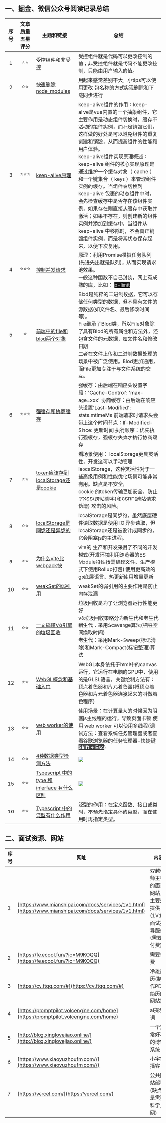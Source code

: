 ## 一、掘金、微信公众号阅读记录总结

| 序号 | 文章质量五星评分 | 主题和链接 | 总结 |
| :---: | :---: | --- | --- |
| 1 | ⭐⭐ | [受控组件和非受控](https://juejin.cn/post/7363121890791227426) | 受控组件就是代码可以更改控制的值；非受控组件就是代码不能更改控制，只能由用户输入的值。 |
| 2 | ⭐⭐ | [快速删除node_modules](https://juejin.cn/post/7477926585087606820 ) | 用起来感觉差别不大，小tips可以使用更改 包名称的方式实现删除和下载同步进行 |
| 3 | ⭐⭐⭐ | [keep-alive原理](https://juejin.cn/post/7402891257196806156) | keep-alive组件的作用：keep-alive是vue内置的一个抽象组件，它主要作用是动态组件切换时，缓存不活动的组件实例，而不是销毁它们，这样做的好处是可以避免组件的重复创建和销毁，从而提高组件的性能和用户体验。<br/>keep-alive组件实现原理概述：keep-alive 组件的核心实现原理是通过维护一个缓存对象（ cache ）和一个键集合（ keys ）来管理组件实例的缓存。当组件被切换到 keep-alive 包裹的动态组件中时，会先检查缓存中是否存在该组件实例，如果存在则直接从缓存中获取并激活；如果不存在，则创建新的组件实例并添加到缓存中。当组件从 keep-alive 中移除时，不会真正销毁组件实例，而是将其状态保存起来，以便下次复用。 |
| 4 | ⭐⭐⭐ | [控制并发请求](https://juejin.cn/post/7356534347509645375) | 原理：利用Promise模拟任务队列(先进先出就是队列)，从而实现请求池效果。<br/>一般这种函数不自己封装，网上有成熟的库，比如： <font style="color:rgba(255, 255, 255, 0.8);background-color:rgb(24, 24, 24);">p-limit</font> |
| 5 | ⭐ | [前端中的file和blod两个对象](https://juejin.cn/post/7413921824066551842#heading-1) | Blod是纯粹的二进制数据，它可以存储任何类型的数据，但不具有文件的源数据(如文件名、最后修改时间等)。<br/>File继承了Blod类，所以File对象除了具有Blod的所有属性和方法外，还包含文件的元数据，如文件名和修改日期<br/>二者在文件上传和二进制数据处理的场景中被广泛使用。Blod更加通用，而File更加专注于与文件系统的交互。 |
| 6 | ⭐⭐⭐ | [强缓存和协商缓存](https://juejin.cn/post/7352075703859183667) | 强缓存：由后端在响应头设置字段：'Cache-Control': 'max-age=xxx'    协商缓存：由后端在响应头设置'Last-Modified': stats.mtimeMs   前端请求时请求头会带上这个时间节点：If-Modified-Since: 更新时间   执行顺序：优先执行强缓存，强缓存失效才执行协商缓存 |
| 7 | ⭐⭐ | [token应该存到localStorage还是cookie](about:blank) | 看场景使用：   localStorage更具灵活性，开发这可以手动管理 laocalStorage，这种灵活性对于一些高级用例和性能优化场景可能非常有用。缺点是不安全。<br/>cookie 的token传输更加安全，防止了XSS(跨站脚本)和CSRF(跨站请求伪造) 攻击的风险。    |
| 8 | ⭐⭐ | [localStorage是同步还是异步的](https://juejin.cn/post/7359405716090011659) | localStorage是同步的，虽然底层硬件读取数据是使用 IO 异步读取，但localStorage还是被设计成同步的，它会阻塞js的主进程。 |
| 9 | ⭐⭐ | [为什么vite比webpack快](https://juejin.cn/collection/6845243905420558350) | vite的 生产和开发采用了不同的开发模式(开发环境利用浏览器的ES Module特性按需编译文件、生产模式下使用Rollup打包)   使用更高效的go底层语言、热更新使用增量更新 |
| 10 | ⭐⭐ | [weakSet的弱引用](https://juejin.cn/post/7294470739964182566?searchId=2025062009410903E72CB07602FF3A3ED0) | weakSet的弱引用的主要作用是防止内存泄漏 |
| 11 | ⭐⭐ | [一文搞懂V8引擎的垃圾回收](https://juejin.cn/post/6844904016325902344) | 垃圾回收是为了让浏览器运行性能更好<br/>v8垃圾回收策略分为新生代和老生代   新生代：采用<font style="background-color:rgba(255, 255, 255, 0.08);">Scavenge算法(牺牲空间换取时间)</font><br/>老生代：采用Mark-Sweep(标记清除)和Mark-Compact(标记整理)算法 |
| 12 | ⭐⭐ | [WebGL概念和基础入门](https://juejin.cn/post/6994940475459731463) | WebGL本身依托于html中的canvas运行，它运行在电脑的GPU中，使用的是GLSL语言，关键绘制方法有：顶点着色器和片元着色器(将顶点着色器和片元着色器连接起来的叫做着色程序) |
| 13 | ⭐⭐ | [web worker的使用](https://juejin.cn/post/7117774868187185188) | 使用场景：在计算量大的时候因为阻塞js主线程的运行，导致页面卡顿   使用 web worker 可以使用多线程(调试方法：查看系统任务管理器或者查看谷歌浏览器的任务管理器-快捷键 **<font style="color:rgb(248, 250, 255);background-color:rgb(66, 66, 66);">Shift + Esc</font>**) |
| 14 | ⭐⭐ | [4种数据类型检测方法](https://juejin.cn/post/7033283459929866270) | ![](https://cdn.nlark.com/yuque/0/2025/png/2488285/1750814720321-b55d7b7c-c551-44aa-80f3-4670d4c7fb92.png) |
| 15 | ⭐⭐ | [Typescript 中的 type 和 interface 有什么区别](https://juejin.cn/post/7416902555187265587) | ![](https://cdn.nlark.com/yuque/0/2025/png/2488285/1751079339980-1adb90e3-2a31-4c15-93ab-fa6f2c1589f5.png) |
| 16 | ⭐⭐ | [Typescript 中的泛型有什么作用](https://juejin.cn/post/7417032157737453582) | 泛型的作用：在定义函数、接口或类时，不预先指定具体的类型，而在使用时再指定类型。 |

## 二、面试资源、网站

| 序号 | 网址 | 内容 |
| --- | --- | --- |
| 1 | [https://www.mianshipai.com/docs/services/1v1.html](https://www.mianshipai.com/docs/services/1v1.html) | 双越老师主导的面试网站，主要是提供(1V1）面试指导服务(需要付费) |
| 2 | [https://fe.ecool.fun/?ic=M9KOQQ](https://fe.ecool.fun/?ic=M9KOQQ) |  需要付费 |
| 3 | [https://cv.ftqq.com/#](https://cv.ftqq.com/#) | 冷雄简历(制作PDF简历的网站) |
| 4 | [https://promptpilot.volcengine.com/home](https://promptpilot.volcengine.com/home) | ai提示词 |
| 5 | [http://blog.xinglovejiao.online/](http://blog.xinglovejiao.online/) | 一个非常好看的博客系统 |
| 6 | [https://www.xiaoyuzhoufm.com//](https://www.xiaoyuzhoufm.com//) | 小宇宙播客 |
| 7 | [https://vercel.com/](https://vercel.com/) | 公共网站部署(缺点是需要科学上网) |
